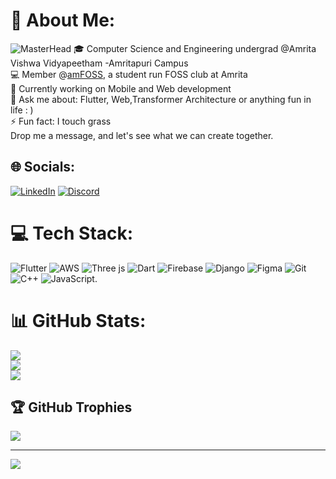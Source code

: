 # 💫 About Me:
![MasterHead](https://raw.githubusercontent.com/sagar-viradiya/sagar-viradiya/master/resources/banner.png)
🎓 Computer Science and Engineering undergrad @Amrita Vishwa Vidyapeetham -Amritapuri Campus <br>💻 Member @[amFOSS](https://www.amfoss.in/), a student run FOSS club at Amrita <br>
🔭 Currently working on Mobile and Web development<br>💬 Ask me about: Flutter, Web,Transformer Architecture or anything fun in life : )<br>⚡ Fun fact: I touch grass
<br>Drop me a message, and let's see what we can create together.


## 🌐 Socials:
[![LinkedIn](https://img.shields.io/badge/LinkedIn-%230077B5.svg?logo=linkedin&logoColor=white)](https://linkedin.com/in/abhinav-m-7a6716287) [![Discord](https://img.shields.io/badge/Discord-%237289DA.svg?logo=discord&logoColor=white)](https://discord.com/users/984116143432302592) 



# 💻 Tech Stack:
![Flutter](https://img.shields.io/badge/Flutter-%2302569B.svg?style=for-the-badge&logo=Flutter&logoColor=white) ![AWS](https://img.shields.io/badge/AWS-%23FF9900.svg?style=for-the-badge&logo=amazon-aws&logoColor=white) ![Three js](https://img.shields.io/badge/threejs-black?style=for-the-badge&logo=three.js&logoColor=white) ![Dart](https://img.shields.io/badge/dart-%230175C2.svg?style=for-the-badge&logo=dart&logoColor=white) ![Firebase](https://img.shields.io/badge/firebase-%23039BE5.svg?style=for-the-badge&logo=firebase) ![Django](https://img.shields.io/badge/django-%23092E20.svg?style=for-the-badge&logo=django&logoColor=white) ![Figma](https://img.shields.io/badge/figma-%23F24E1E.svg?style=for-the-badge&logo=figma&logoColor=white) ![Git](https://img.shields.io/badge/git-%23F05033.svg?style=for-the-badge&logo=git&logoColor=white) ![C++](https://img.shields.io/badge/c++-%2300599C.svg?style=for-the-badge&logo=c%2B%2B&logoColor=white) ![JavaScript](https://img.shields.io/badge/javascript-%23323330.svg?style=for-the-badge&logo=javascript&logoColor=%23F7DF1E).
# 📊 GitHub Stats:
![](https://github-readme-stats.vercel.app/api?username=itsabhinavm&theme=dark&hide_border=false&include_all_commits=false&count_private=false)<br/>
![](https://github-readme-streak-stats.herokuapp.com/?user=itsabhinavm&theme=dark&hide_border=false)<br/>
![](https://github-readme-stats.vercel.app/api/top-langs/?username=itsabhinavm&theme=dark&hide_border=false&include_all_commits=false&count_private=false&layout=compact)

## 🏆 GitHub Trophies
![](https://github-profile-trophy.vercel.app/?username=itsabhinavm&theme=radical&no-frame=false&no-bg=true&margin-w=4)

---
[![](https://visitcount.itsvg.in/api?id=itsabhinavm&icon=0&color=0)](https://visitcount.itsvg.in)

<!-- Proudly created with GPRM ( https://gprm.itsvg.in ) -->
